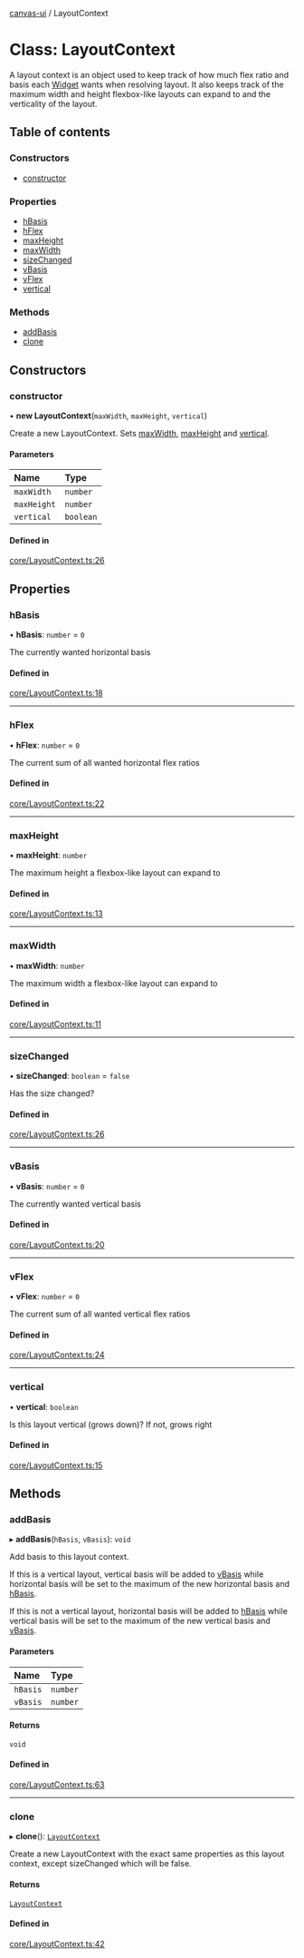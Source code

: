 [canvas-ui](../README.md) / LayoutContext

# Class: LayoutContext

A layout context is an object used to keep track of how much flex ratio and
basis each [Widget](widget.md) wants when resolving layout. It also keeps track of
the maximum width and height flexbox-like layouts can expand to and the
verticality of the layout.

## Table of contents

### Constructors

- [constructor](layoutcontext.md#constructor)

### Properties

- [hBasis](layoutcontext.md#hbasis)
- [hFlex](layoutcontext.md#hflex)
- [maxHeight](layoutcontext.md#maxheight)
- [maxWidth](layoutcontext.md#maxwidth)
- [sizeChanged](layoutcontext.md#sizechanged)
- [vBasis](layoutcontext.md#vbasis)
- [vFlex](layoutcontext.md#vflex)
- [vertical](layoutcontext.md#vertical)

### Methods

- [addBasis](layoutcontext.md#addbasis)
- [clone](layoutcontext.md#clone)

## Constructors

### constructor

• **new LayoutContext**(`maxWidth`, `maxHeight`, `vertical`)

Create a new LayoutContext. Sets [maxWidth](layoutcontext.md#maxwidth), [maxHeight](layoutcontext.md#maxheight) and
[vertical](layoutcontext.md#vertical).

#### Parameters

| Name | Type |
| :------ | :------ |
| `maxWidth` | `number` |
| `maxHeight` | `number` |
| `vertical` | `boolean` |

#### Defined in

[core/LayoutContext.ts:26](https://github.com/playkostudios/canvas-ui/blob/ab8ca6c/src/core/LayoutContext.ts#L26)

## Properties

### hBasis

• **hBasis**: `number` = `0`

The currently wanted horizontal basis

#### Defined in

[core/LayoutContext.ts:18](https://github.com/playkostudios/canvas-ui/blob/ab8ca6c/src/core/LayoutContext.ts#L18)

___

### hFlex

• **hFlex**: `number` = `0`

The current sum of all wanted horizontal flex ratios

#### Defined in

[core/LayoutContext.ts:22](https://github.com/playkostudios/canvas-ui/blob/ab8ca6c/src/core/LayoutContext.ts#L22)

___

### maxHeight

• **maxHeight**: `number`

The maximum height a flexbox-like layout can expand to

#### Defined in

[core/LayoutContext.ts:13](https://github.com/playkostudios/canvas-ui/blob/ab8ca6c/src/core/LayoutContext.ts#L13)

___

### maxWidth

• **maxWidth**: `number`

The maximum width a flexbox-like layout can expand to

#### Defined in

[core/LayoutContext.ts:11](https://github.com/playkostudios/canvas-ui/blob/ab8ca6c/src/core/LayoutContext.ts#L11)

___

### sizeChanged

• **sizeChanged**: `boolean` = `false`

Has the size changed?

#### Defined in

[core/LayoutContext.ts:26](https://github.com/playkostudios/canvas-ui/blob/ab8ca6c/src/core/LayoutContext.ts#L26)

___

### vBasis

• **vBasis**: `number` = `0`

The currently wanted vertical basis

#### Defined in

[core/LayoutContext.ts:20](https://github.com/playkostudios/canvas-ui/blob/ab8ca6c/src/core/LayoutContext.ts#L20)

___

### vFlex

• **vFlex**: `number` = `0`

The current sum of all wanted vertical flex ratios

#### Defined in

[core/LayoutContext.ts:24](https://github.com/playkostudios/canvas-ui/blob/ab8ca6c/src/core/LayoutContext.ts#L24)

___

### vertical

• **vertical**: `boolean`

Is this layout vertical (grows down)? If not, grows right

#### Defined in

[core/LayoutContext.ts:15](https://github.com/playkostudios/canvas-ui/blob/ab8ca6c/src/core/LayoutContext.ts#L15)

## Methods

### addBasis

▸ **addBasis**(`hBasis`, `vBasis`): `void`

Add basis to this layout context.

If this is a vertical layout, vertical basis will be added to
[vBasis](layoutcontext.md#vbasis) while horizontal basis will be set to the maximum of the
new horizontal basis and [hBasis](layoutcontext.md#hbasis).

If this is not a vertical layout, horizontal basis will be added to
[hBasis](layoutcontext.md#hbasis) while vertical basis will be set to the maximum of the new
vertical basis and [vBasis](layoutcontext.md#vbasis).

#### Parameters

| Name | Type |
| :------ | :------ |
| `hBasis` | `number` |
| `vBasis` | `number` |

#### Returns

`void`

#### Defined in

[core/LayoutContext.ts:63](https://github.com/playkostudios/canvas-ui/blob/ab8ca6c/src/core/LayoutContext.ts#L63)

___

### clone

▸ **clone**(): [`LayoutContext`](layoutcontext.md)

Create a new LayoutContext with the exact same properties as this layout
context, except sizeChanged which will be false.

#### Returns

[`LayoutContext`](layoutcontext.md)

#### Defined in

[core/LayoutContext.ts:42](https://github.com/playkostudios/canvas-ui/blob/ab8ca6c/src/core/LayoutContext.ts#L42)
